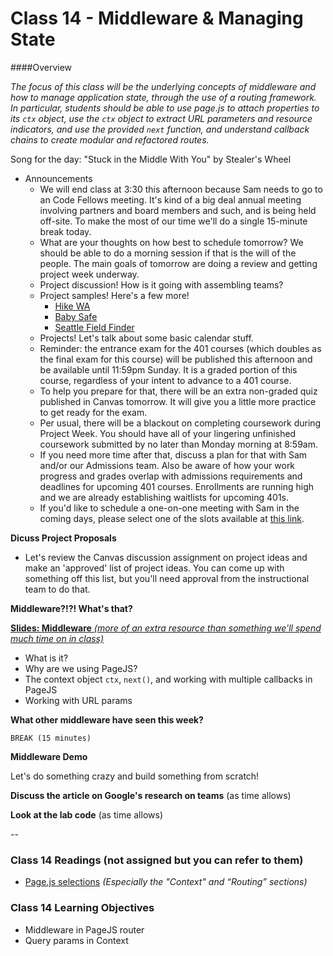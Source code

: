 # Class 14 - Middleware & Managing State

####Overview

*The focus of this class will be the underlying concepts of middleware and how to manage application state, through the use of a routing framework.  In particular, students should be able to use page.js to attach properties to its `ctx` object, use the `ctx` object to extract URL parameters and resource indicators, and use the provided `next` function, and understand callback chains to create modular and refactored routes.*

Song for the day: "Stuck in the Middle With You" by Stealer's Wheel

- Announcements
	- We will end class at 3:30 this afternoon because Sam needs to go to an Code Fellows meeting. It's kind of a big deal annual meeting involving partners and board members and such, and is being held off-site. To make the most of our time we'll do a single 15-minute break today.
	- What are your thoughts on how best to schedule tomorrow? We should be able to do a morning session if that is the will of the people. The main goals of tomorrow are doing a review and getting project week underway.
	- Project discussion! How is it going with assembling teams?
	- Project samples! Here's a few more!
		- [Hike WA](https://hike-wa.herokuapp.com/)
		- [Baby Safe](http://baby-safe.herokuapp.com/)
		- [Seattle Field Finder](https://field-finder.herokuapp.com/)
	- Projects! Let's talk about some basic calendar stuff.
	- Reminder: the entrance exam for the 401 courses (which doubles as the final exam for this course) will be published this afternoon and be available until 11:59pm Sunday. It is a graded portion of this course, regardless of your intent to advance to a 401 course.
	- To help you prepare for that, there will be an extra non-graded quiz published in Canvas tomorrow. It will give you a little more practice to get ready for the exam.
	- Per usual, there will be a blackout on completing coursework during Project Week. You should have all of your lingering unfinished coursework submitted by no later than Monday morning at 8:59am.
	 - If you need more time after that, discuss a plan for that with Sam and/or our Admissions team. Also be aware of how your work progress and grades overlap with admissions requirements and deadlines for upcoming 401 courses. Enrollments are running high and we are already establishing waitlists for upcoming 401s.
	- If you'd like to schedule a one-on-one meeting with Sam in the coming days, please select one of the slots available at [this link](https://sam-301d17.youcanbook.me/).

**Dicuss Project Proposals**

- Let's review the Canvas discussion assignment on project ideas and make an 'approved' list of project ideas. You can come up with something off this list, but you'll need approval from the instructional team to do that.

**Middleware?!?! What's that?**

[**Slides: Middleware** *(more of an extra resource than something we'll spend much time on in class)*](14-pagejs-middleware.pdf)

- What is it?
- Why are we using PageJS?
- The context object `ctx`, `next()`, and working with multiple callbacks in PageJS
- Working with URL params

**What other middleware have seen this week?**

`BREAK (15 minutes)`

**Middleware Demo**

Let's do something crazy and build something from scratch!

**Discuss the article on Google's research on teams** (as time allows)

**Look at the lab code** (as time allows)

--

### Class 14 Readings (not assigned but you can refer to them)

* [Page.js selections](https://github.com/visionmedia/page.js#context) *(Especially the "Context" and “Routing” sections)*


### Class 14 Learning Objectives

* Middleware in PageJS router
* Query params in Context
